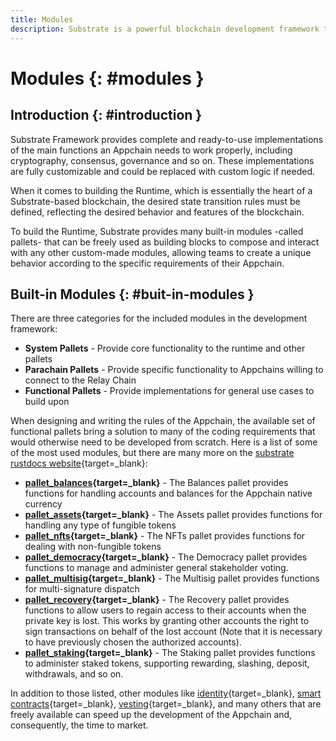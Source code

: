 ```yaml
---
title: Modules
description: Substrate is a powerful blockchain development framework that provides many ready-to-use modules called pallets allowing product teams to quickly and easily compose functionality by adding their logic.
---
```


# Modules {: #modules } 

## Introduction {: #introduction } 

Substrate Framework provides complete and ready-to-use implementations of the main functions an Appchain needs to work properly, including cryptography, consensus, governance and so on. These implementations are fully customizable and could be replaced with custom logic if needed. 

When it comes to building the Runtime, which is essentially the heart of a Substrate-based blockchain, the desired state transition rules must be defined, reflecting the desired behavior and features of the blockchain. 

To build the Runtime, Substrate provides many built-in modules -called pallets- that can be freely used as building blocks to compose and interact with any other custom-made modules, allowing teams to create a unique behavior according to the specific requirements of their Appchain.

## Built-in Modules {: #buit-in-modules } 

There are three categories for the included modules in the development framework:

- **System Pallets** - Provide core functionality to the runtime and other pallets
- **Parachain Pallets** - Provide specific functionality to Appchains willing to connect to the Relay Chain
- **Functional Pallets** - Provide implementations for general use cases to build upon

When designing and writing the rules of the Appchain, the available set of functional pallets bring a solution to many of the coding requirements that would otherwise need to be developed from scratch.
Here is a list of some of the most used modules, but there are many more on the [substrate rustdocs website](https://paritytech.github.io/substrate/){target=_blank}:

- **[pallet_balances](https://paritytech.github.io/substrate/master/pallet_balances/index.html){target=_blank}** - The Balances pallet provides functions for handling accounts and balances for the Appchain native currency
- **[pallet_assets](https://paritytech.github.io/substrate/master/pallet_assets/index.html){target=_blank}** - The Assets pallet provides functions for handling any type of fungible tokens
- **[pallet_nfts](https://paritytech.github.io/substrate/master/pallet_nfts/index.html){target=_blank}** - The NFTs pallet provides functions for dealing with non-fungible tokens
- **[pallet_democracy](https://paritytech.github.io/substrate/master/pallet_democracy/index.html){target=_blank}** - The Democracy pallet provides functions to manage and administer general stakeholder voting.
- **[pallet_multisig](https://paritytech.github.io/substrate/master/pallet_multisig/index.html){target=_blank}** - The Multisig pallet provides functions for multi-signature dispatch
- **[pallet_recovery](https://paritytech.github.io/substrate/master/pallet_recovery/index.html){target=_blank}** - The Recovery pallet provides functions to allow users to regain access to their accounts when the private key is lost. This works by granting other accounts the right to sign transactions on behalf of the lost account (Note that it is necessary to have previously chosen the authorized accounts).
- **[pallet_staking](https://paritytech.github.io/substrate/master/pallet_staking/index.html){target=_blank}** - The Staking pallet provides functions to administer staked tokens, supporting rewarding, slashing, deposit, withdrawals, and so on. 

In addition to those listed, other modules like [identity](https://paritytech.github.io/substrate/master/pallet_identity/index.html){target=_blank}, [smart contracts](https://paritytech.github.io/substrate/master/pallet_contracts/index.html){target=_blank}, [vesting](https://paritytech.github.io/substrate/master/pallet_vesting/index.html){target=_blank}, and many others that are freely available can speed up the development of the Appchain and, consequently, the time to market.

